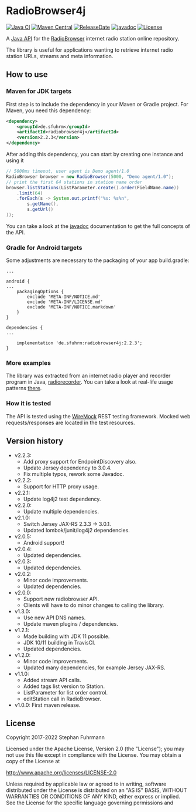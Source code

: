 RadioBrowser4j 
===================
[![Java CI](https://github.com/sfuhrm/radiobrowser4j/actions/workflows/maven.yml/badge.svg)](https://github.com/sfuhrm/radiobrowser4j/actions/workflows/maven.yml)
[![Maven Central](https://maven-badges.herokuapp.com/maven-central/de.sfuhrm/radiobrowser4j/badge.svg)](https://maven-badges.herokuapp.com/maven-central/de.sfuhrm/radiobrowser4j)
[![ReleaseDate](https://img.shields.io/github/release-date/sfuhrm/radiobrowser4j)](https://github.com/sfuhrm/radiobrowser4j/releases)
[![javadoc](https://javadoc.io/badge2/de.sfuhrm/radiobrowser4j/javadoc.svg)](https://javadoc.io/doc/de.sfuhrm/radiobrowser4j)
[![License](https://img.shields.io/badge/License-Apache%202.0-blue.svg)](https://opensource.org/licenses/Apache-2.0) 

A [Java API](https://javadoc.io/doc/de.sfuhrm/radiobrowser4j/latest/de/sfuhrm/radiobrowser4j/package-summary.html) for
the [RadioBrowser](http://www.radio-browser.info)
internet radio station online repository.

The library is useful for applications wanting to retrieve
internet radio station URLs, streams and meta information.

## How to use

### Maven for JDK targets

First step is to include the dependency in your Maven or
Gradle project.
For Maven, you need this dependency:

```xml
<dependency>
    <groupId>de.sfuhrm</groupId>
    <artifactId>radiobrowser4j</artifactId>
    <version>2.2.3</version>
</dependency>
```

After adding this dependency, you can start
by creating one instance and using it

```java
// 5000ms timeout, user agent is Demo agent/1.0
RadioBrowser browser = new RadioBrowser(5000, "Demo agent/1.0");
// print the first 64 stations in station name order
browser.listStations(ListParameter.create().order(FieldName.name))
    .limit(64)
    .forEach(s -> System.out.printf("%s: %s%n",
        s.getName(),
        s.getUrl()
));
```

You can take a look at the [javadoc](https://javadoc.io/doc/de.sfuhrm/radiobrowser4j)
documentation to get the full concepts of the API.

### Gradle for Android targets

Some adjustments are necessary to the packaging of your app build.gradle:

```
...

android {
...
    packagingOptions {
        exclude 'META-INF/NOTICE.md'
        exclude 'META-INF/LICENSE.md'
        exclude 'META-INF/NOTICE.markdown'
    }
}

dependencies {
...

    implementation 'de.sfuhrm:radiobrowser4j:2.2.3';
}
```

### More examples

The library was extracted from an internet radio player and recorder program
in Java, [radiorecorder](https://github.com/sfuhrm/radiorecorder).
You can take a look at real-life usage patterns
[there](https://github.com/sfuhrm/radiorecorder/blob/master/src/main/java/de/sfuhrm/radiorecorder/Main.java).

### How it is tested

The API is tested using the [WireMock](http://wiremock.org/) REST testing
framework. Mocked web requests/responses are
located in the test resources.


## Version history

* v2.2.3:
  - Add proxy support for EndpointDiscovery also.
  - Update Jersey dependency to 3.0.4.
  - Fix multiple typos, rework some Javadoc.
* v2.2.2:
  - Support for HTTP proxy usage.
* v2.2.1:
  - Update log4j2 test dependency.
* v2.2.0:
  - Update multiple dependencies.
* v2.1.0:
  - Switch Jersey JAX-RS 2.3.3 -> 3.0.1.
  - Updated lombok/junit/log4j2 dependencies.
* v2.0.5:
  - Android support!
* v2.0.4:
  - Updated dependencies.
* v2.0.3:
  - Updated dependencies.
* v2.0.2:
  - Minor code improvements.
  - Updated dependencies.
* v2.0.0:
  - Support new radiobrowser API.
  - Clients will have to do minor changes to calling the library.
* v1.3.0:
  - Use new API DNS names.
  - Update maven plugins / dependencies.
* v1.2.1:
  - Made building with JDK 11 possible.
  - JDK 10/11 building in TravisCI.
  - Updated dependencies.
* v1.2.0:
  - Minor code improvements.
  - Updated many dependencies, for example Jersey JAX-RS.
* v1.1.0:
  - Added stream API calls.
  - Added tags list version to Station.
  - ListParameter for list order control.
  - editStation call in RadioBrowser.
* v1.0.0: First maven release.

## License

Copyright 2017-2022 Stephan Fuhrmann

Licensed under the Apache License, Version 2.0 (the "License");
you may not use this file except in compliance with the License.
You may obtain a copy of the License at

http://www.apache.org/licenses/LICENSE-2.0

Unless required by applicable law or agreed to in writing, software
distributed under the License is distributed on an "AS IS" BASIS,
WITHOUT WARRANTIES OR CONDITIONS OF ANY KIND, either express or implied.
See the License for the specific language governing permissions and
